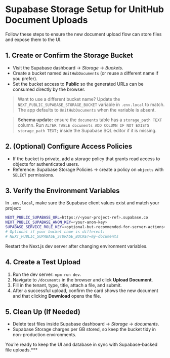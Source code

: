 # Supabase Storage Setup for UnitHub Document Uploads

Follow these steps to ensure the new document upload flow can store files and expose them to the UI.

## 1. Create or Confirm the Storage Bucket
- Visit the Supabase dashboard → *Storage* → *Buckets*.
- Create a bucket named `UnitHubDocuments` (or reuse a different name if you prefer).
- Set the bucket access to **Public** so the generated URLs can be consumed directly by the browser.

> Want to use a different bucket name? Update the `NEXT_PUBLIC_SUPABASE_STORAGE_BUCKET` variable in `.env.local` to match. The app defaults to `UnitHubDocuments` when the variable is absent.

> **Schema update:** ensure the `documents` table has a `storage_path TEXT` column. Run `ALTER TABLE documents ADD COLUMN IF NOT EXISTS storage_path TEXT;` inside the Supabase SQL editor if it is missing.

## 2. (Optional) Configure Access Policies
- If the bucket is private, add a storage policy that grants read access to objects for authenticated users.
- Reference: Supabase Storage Policies → create a policy on `objects` with `SELECT` permissions.

## 3. Verify the Environment Variables
In `.env.local`, make sure the Supabase client values exist and match your project:

```bash
NEXT_PUBLIC_SUPABASE_URL=https://<your-project-ref>.supabase.co
NEXT_PUBLIC_SUPABASE_ANON_KEY=<your-anon-key>
SUPABASE_SERVICE_ROLE_KEY=<optional-but-recommended-for-server-actions>
# Optional if your bucket name is different:
# NEXT_PUBLIC_SUPABASE_STORAGE_BUCKET=my-documents
```

Restart the Next.js dev server after changing environment variables.

## 4. Create a Test Upload
1. Run the dev server: `npm run dev`.
2. Navigate to `/documents` in the browser and click **Upload Document**.
3. Fill in the tenant, type, title, attach a file, and submit.
4. After a successful upload, confirm the card shows the new document and that clicking **Download** opens the file.

## 5. Clean Up (If Needed)
- Delete test files inside Supabase dashboard → *Storage* → *documents*.
- Supabase Storage charges per GB stored, so keep the bucket tidy in non-production environments.

You’re ready to keep the UI and database in sync with Supabase-backed file uploads.***
